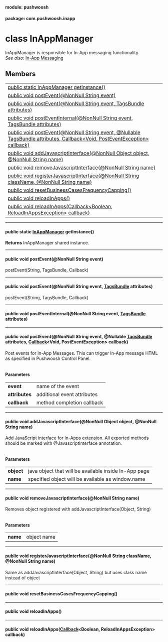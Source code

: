 
#### module: pushwoosh  

#### package: com.pushwoosh.inapp  

# <a name="heading"></a>class InAppManager  
InAppManager is responsible for In-App messaging functionality.<br/><em>See also:</em> <a href="https://docs.pushwoosh.com/platform-docs/automation/behavior-based-messaging/in-app-messaging">In-App Messaging</a>
## Members  

<table>
	<tr>
		<td><a href="#1a967a88de0a2694725d245cb815cac3ba">public static InAppManager getInstance()</a></td>
	</tr>
	<tr>
		<td><a href="#1a5ade44e97fd373900a99145fd37d19b1">public void postEvent(@NonNull String event)</a></td>
	</tr>
	<tr>
		<td><a href="#1ab5b819238fb00b05d751f9ce732e1325">public void postEvent(@NonNull String event, TagsBundle attributes)</a></td>
	</tr>
	<tr>
		<td><a href="#1a0dcc51a00e1854e140141ca9a00085a4">public void postEventInternal(@NonNull String event, TagsBundle attributes)</a></td>
	</tr>
	<tr>
		<td><a href="#1ad74b43d9963f9d858160da6486268292">public void postEvent(@NonNull String event, @Nullable TagsBundle attributes, Callback&lt;Void, PostEventException&gt; callback)</a></td>
	</tr>
	<tr>
		<td><a href="#1a6b671e483ce5a251147cd4eb7397d09a">public void addJavascriptInterface(@NonNull Object object, @NonNull String name)</a></td>
	</tr>
	<tr>
		<td><a href="#1acf42a9dd72e6f8db1aee936a83bfc7b2">public void removeJavascriptInterface(@NonNull String name)</a></td>
	</tr>
	<tr>
		<td><a href="#1aea84ded35a2122ff7b1a742d60662a6c">public void registerJavascriptInterface(@NonNull String className, @NonNull String name)</a></td>
	</tr>
	<tr>
		<td><a href="#1acebd9eaf8d63b3623dac869283b34894">public void resetBusinessCasesFrequencyCapping()</a></td>
	</tr>
	<tr>
		<td><a href="#1a7a35318e8fbceca7956ec64f16e1e6c4">public void reloadInApps()</a></td>
	</tr>
	<tr>
		<td><a href="#1a3e8a453502386f0962ea0ba977624fff">public void reloadInApps(Callback&lt;Boolean, ReloadInAppsException&gt; callback)</a></td>
	</tr>
</table>


----------  
  

#### <a name="1a967a88de0a2694725d245cb815cac3ba"></a>public static <a href="#heading">InAppManager</a> getInstance()  
<strong>Returns</strong> InAppManager shared instance. 

----------  
  

#### <a name="1a5ade44e97fd373900a99145fd37d19b1"></a>public void postEvent(@NonNull String event)  
postEvent(String, TagsBundle, Callback)

----------  
  

#### <a name="1ab5b819238fb00b05d751f9ce732e1325"></a>public void postEvent(@NonNull String event, <a href="../tags/TagsBundle.md">TagsBundle</a> attributes)  
postEvent(String, TagsBundle, Callback)

----------  
  

#### <a name="1a0dcc51a00e1854e140141ca9a00085a4"></a>public void postEventInternal(@NonNull String event, <a href="../tags/TagsBundle.md">TagsBundle</a> attributes)  


----------  
  

#### <a name="1ad74b43d9963f9d858160da6486268292"></a>public void postEvent(@NonNull String event, @Nullable <a href="../tags/TagsBundle.md">TagsBundle</a> attributes, <a href="../function/Callback.md">Callback</a>&lt;Void, PostEventException&gt; callback)  
Post events for In-App Messages. This can trigger In-App message HTML as specified in Pushwoosh Control Panel.<br/><br/><br/><strong>Parameters</strong><br/>
<table>
	<tr>
		<td><strong>event</strong></td>
		<td>name of the event </td>
	</tr>
	<tr>
		<td><strong>attributes</strong></td>
		<td>additional event attributes </td>
	</tr>
	<tr>
		<td><strong>callback</strong></td>
		<td>method completion callback </td>
	</tr>
</table>


----------  
  

#### <a name="1a6b671e483ce5a251147cd4eb7397d09a"></a>public void addJavascriptInterface(@NonNull Object object, @NonNull String name)  
Add JavaScript interface for In-Apps extension. All exported methods should be marked with @JavascriptInterface annotation.<br/><br/><br/><strong>Parameters</strong><br/>
<table>
	<tr>
		<td><strong>object</strong></td>
		<td>java object that will be available inside In-App page </td>
	</tr>
	<tr>
		<td><strong>name</strong></td>
		<td>specified object will be available as window.name</td>
	</tr>
</table>


----------  
  

#### <a name="1acf42a9dd72e6f8db1aee936a83bfc7b2"></a>public void removeJavascriptInterface(@NonNull String name)  
Removes object registered with addJavascriptInterface(Object, String)<br/><br/><br/><strong>Parameters</strong><br/>
<table>
	<tr>
		<td><strong>name</strong></td>
		<td>object name </td>
	</tr>
</table>


----------  
  

#### <a name="1aea84ded35a2122ff7b1a742d60662a6c"></a>public void registerJavascriptInterface(@NonNull String className, @NonNull String name)  
Same as addJavascriptInterface(Object, String) but uses class name instead of object 

----------  
  

#### <a name="1acebd9eaf8d63b3623dac869283b34894"></a>public void resetBusinessCasesFrequencyCapping()  


----------  
  

#### <a name="1a7a35318e8fbceca7956ec64f16e1e6c4"></a>public void reloadInApps()  


----------  
  

#### <a name="1a3e8a453502386f0962ea0ba977624fff"></a>public void reloadInApps(<a href="../function/Callback.md">Callback</a>&lt;Boolean, ReloadInAppsException&gt; callback)  
